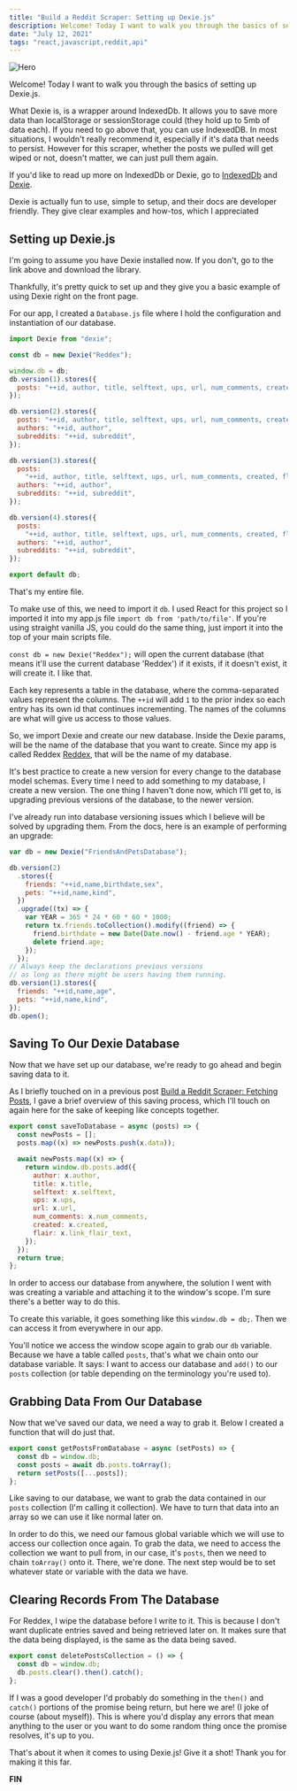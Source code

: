 ```yaml
---
title: "Build a Reddit Scraper: Setting up Dexie.js"
description: Welcome! Today I want to walk you through the basics of setting up Dexie.js.
date: "July 12, 2021"
tags: "react,javascript,reddit,api"
---
```


![Hero](/images/32nzezokpzaht9h2tz2l.jpeg)

Welcome! Today I want to walk you through the basics of setting up Dexie.js.

What Dexie is, is a wrapper around IndexedDb. It allows you to save more data than localStorage or sessionStorage could (they hold up to 5mb of data each). If you need to go above that, you can use IndexedDB. In most situations, I wouldn't really recommend it, especially if it's data that needs to persist. However for this scraper, whether the posts we pulled will get wiped or not, doesn't matter, we can just pull them again.

If you'd like to read up more on IndexedDb or Dexie, go to [IndexedDb](https://developer.mozilla.org/en-US/docs/Web/API/IndexedDB_API) and [Dexie](https://dexie.org/).

Dexie is actually fun to use, simple to setup, and their docs are developer friendly. They give clear examples and how-tos, which I appreciated

## **Setting up Dexie.js**

I'm going to assume you have Dexie installed now. If you don't, go to the link above and download the library.

Thankfully, it's pretty quick to set up and they give you a basic example of using Dexie right on the front page.

For our app, I created a `Database.js` file where I hold the configuration and instantiation of our database.

```js
import Dexie from "dexie";

const db = new Dexie("Reddex");

window.db = db;
db.version(1).stores({
  posts: "++id, author, title, selftext, ups, url, num_comments, created",
});

db.version(2).stores({
  posts: "++id, author, title, selftext, ups, url, num_comments, created",
  authors: "++id, author",
  subreddits: "++id, subreddit",
});

db.version(3).stores({
  posts:
    "++id, author, title, selftext, ups, url, num_comments, created, flair",
  authors: "++id, author",
  subreddits: "++id, subreddit",
});

db.version(4).stores({
  posts:
    "++id, author, title, selftext, ups, url, num_comments, created, flair, postId",
  authors: "++id, author",
  subreddits: "++id, subreddit",
});

export default db;
```

That's my entire file.

To make use of this, we need to import it `db`. I used React for this project so I imported it into my app.js file `import db from 'path/to/file'`. If you're using straight vanilla JS, you could do the same thing, just import it into the top of your main scripts file.

`const db = new Dexie("Reddex");` will open the current database (that means it'll use the current database 'Reddex') if it exists, if it doesn't exist, it will create it. I like that.

Each key represents a table in the database, where the comma-separated values represent the columns. The `++id` will add `1` to the prior index so each entry has its own id that continues incrementing. The names of the columns are what will give us access to those values.

So, we import Dexie and create our new database. Inside the Dexie params, will be the name of the database that you want to create. Since my app is called Reddex [Reddex](https://reddex.app), that will be the name of my database.

It's best practice to create a new version for every change to the database model schemas. Every time I need to add something to my database, I create a new version. The one thing I haven't done now, which I'll get to, is upgrading previous versions of the database, to the newer version.

I've already run into database versioning issues which I believe will be solved by upgrading them. From the docs, here is an example of performing an upgrade:

```js
var db = new Dexie("FriendsAndPetsDatabase");

db.version(2)
  .stores({
    friends: "++id,name,birthdate,sex",
    pets: "++id,name,kind",
  })
  .upgrade((tx) => {
    var YEAR = 365 * 24 * 60 * 60 * 1000;
    return tx.friends.toCollection().modify((friend) => {
      friend.birthdate = new Date(Date.now() - friend.age * YEAR);
      delete friend.age;
    });
  });
// Always keep the declarations previous versions
// as long as there might be users having them running.
db.version(1).stores({
  friends: "++id,name,age",
  pets: "++id,name,kind",
});
db.open();
```

## **Saving To Our Dexie Database**

Now that we have set up our database, we're ready to go ahead and begin saving data to it.

As I briefly touched on in a previous post [Build a Reddit Scraper: Fetching Posts](/blog/build-a-reddit-scraper-fetching-posts), I gave a brief overview of this saving process, which I'll touch on again here for the sake of keeping like concepts together.

```js
export const saveToDatabase = async (posts) => {
  const newPosts = [];
  posts.map((x) => newPosts.push(x.data));

  await newPosts.map((x) => {
    return window.db.posts.add({
      author: x.author,
      title: x.title,
      selftext: x.selftext,
      ups: x.ups,
      url: x.url,
      num_comments: x.num_comments,
      created: x.created,
      flair: x.link_flair_text,
    });
  });
  return true;
};
```

In order to access our database from anywhere, the solution I went with was creating a variable and attaching it to the window's scope. I'm sure there's a better way to do this.

To create this variable, it goes something like this `window.db = db;`. Then we can access it from everywhere in our app.

You'll notice we access the window scope again to grab our `db` variable. Because we have a table called `posts`, that's what we chain onto our database variable. It says: I want to access our database and `add()` to our `posts` collection (or table depending on the terminology you're used to).

## **Grabbing Data From Our Database**

Now that we've saved our data, we need a way to grab it. Below I created a function that will do just that.

```js
export const getPostsFromDatabase = async (setPosts) => {
  const db = window.db;
  const posts = await db.posts.toArray();
  return setPosts([...posts]);
};
```

Like saving to our database, we want to grab the data contained in our `posts` collection (I'm calling it collection). We have to turn that data into an array so we can use it like normal later on.

In order to do this, we need our famous global variable which we will use to access our collection once again. To grab the data, we need to access the collection we want to pull from, in our case, it's `posts`, then we need to chain `toArray()` onto it. There, we're done. The next step would be to set whatever state or variable with the data we have.

## **Clearing Records From The Database**

For Reddex, I wipe the database before I write to it. This is because I don't want duplicate entries saved and being retrieved later on. It makes sure that the data being displayed, is the same as the data being saved.

```js
export const deletePostsCollection = () => {
  const db = window.db;
  db.posts.clear().then().catch();
};
```

If I was a good developer I'd probably do something in the `then()` and `catch()` portions of the promise being return, but here we are! (I joke of course (about myself)). This is where you'd display any errors that mean anything to the user or you want to do some random thing once the promise resolves, it's up to you.

That's about it when it comes to using Dexie.js! Give it a shot! Thank you for making it this far.

**FIN**
